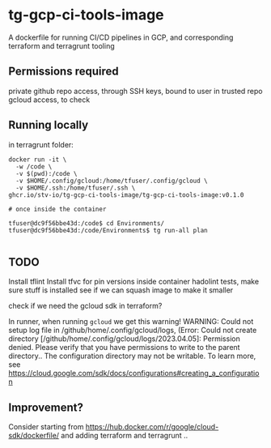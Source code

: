 # tg-gcp-ci-tools-image

A dockerfile for running CI/CD pipelines in GCP, and corresponding terraform and terragrunt tooling

## Permissions required

private github repo access, through SSH keys, bound to user in trusted repo
gcloud access, to check

## Running locally

in terragrunt folder:

```console
docker run -it \
  -w /code \
  -v $(pwd):/code \
  -v $HOME/.config/gcloud:/home/tfuser/.config/gcloud \
  -v $HOME/.ssh:/home/tfuser/.ssh \
ghcr.io/stv-io/tg-gcp-ci-tools-image/tg-gcp-ci-tools-image:v0.1.0

# once inside the container

tfuser@dc9f56bbe43d:/code$ cd Environments/
tfuser@dc9f56bbe43d:/code/Environments$ tg run-all plan


```

## TODO

Install tflint
Install tfvc for
pin versions inside container
hadolint
tests, make sure stuff is installed
see if we can squash image to make it smaller

check if we need the gcloud sdk in terraform?

In runner, when running `gcloud` we get this warning!
WARNING: Could not setup log file in /github/home/.config/gcloud/logs, (Error: Could not create directory [/github/home/.config/gcloud/logs/2023.04.05]: Permission denied.
Please verify that you have permissions to write to the parent directory..
The configuration directory may not be writable. To learn more, see <https://cloud.google.com/sdk/docs/configurations#creating_a_configuration>

## Improvement?

Consider starting from <https://hub.docker.com/r/google/cloud-sdk/dockerfile/> and adding terraform and terragrunt ..
